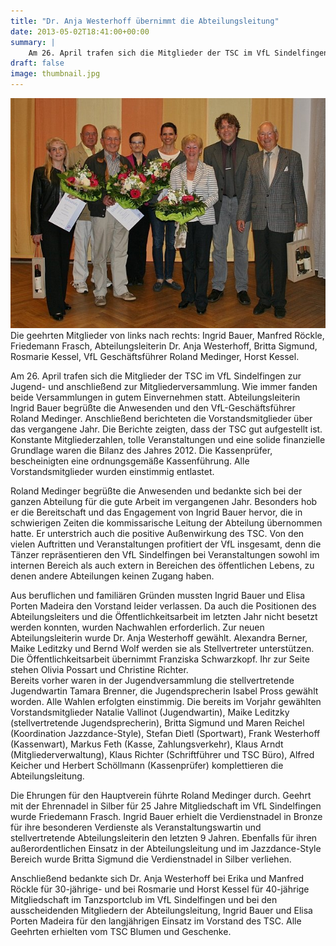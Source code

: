 ```yaml
---
title: "Dr. Anja Westerhoff übernimmt die Abteilungsleitung"
date: 2013-05-02T18:41:00+00:00
summary: |
    Am 26. April trafen sich die Mitglieder der TSC im VfL Sindelfingen zur Jugend- und anschließend zur Mitgliederversammlung. Wie immer fanden beide Versammlungen in gutem Einvernehmen statt.
draft: false
image: thumbnail.jpg
---
```


![ ](gruppe.jpg)  
Die geehrten Mitglieder von links nach rechts: Ingrid Bauer, Manfred Röckle, Friedemann Frasch, Abteilungsleiterin Dr. Anja Westerhoff, Britta Sigmund, Rosmarie Kessel, VfL Geschäftsführer Roland Medinger, Horst Kessel.

Am 26. April trafen sich die Mitglieder der TSC im VfL Sindelfingen zur Jugend- und anschließend zur Mitgliederversammlung. Wie immer fanden beide Versammlungen in gutem Einvernehmen statt. Abteilungsleiterin Ingrid Bauer begrüßte die Anwesenden und den VfL-Geschäftsführer Roland Medinger. Anschließend berichteten die Vorstandsmitglieder über das vergangene Jahr. Die Berichte zeigten, dass der TSC gut aufgestellt ist. Konstante Mitgliederzahlen,  tolle Veranstaltungen und eine solide finanzielle Grundlage waren die Bilanz des Jahres 2012. Die Kassenprüfer, bescheinigten eine ordnungsgemäße Kassenführung. Alle Vorstandsmitglieder wurden einstimmig entlastet.

Roland Medinger begrüßte die Anwesenden und bedankte sich bei der ganzen Abteilung für die gute Arbeit im vergangenen Jahr. Besonders hob er die Bereitschaft und das Engagement von Ingrid Bauer hervor, die in schwierigen Zeiten die kommissarische Leitung der Abteilung übernommen hatte. Er unterstrich auch die positive Außenwirkung des TSC. Von den vielen Auftritten und Veranstaltungen profitiert der VfL insgesamt, denn die Tänzer repräsentieren den VfL Sindelfingen bei Veranstaltungen sowohl im internen Bereich als auch extern in  Bereichen des öffentlichen Lebens, zu denen andere Abteilungen keinen Zugang haben.

Aus beruflichen und familiären Gründen mussten Ingrid Bauer und Elisa Porten Madeira  den Vorstand leider verlassen. Da auch die Positionen des Abteilungsleiters und die Öffentlichkeitsarbeit  im letzten Jahr nicht besetzt werden konnten, wurden Nachwahlen erforderlich. Zur neuen Abteilungsleiterin wurde Dr. Anja Westerhoff gewählt. Alexandra Berner, Maike Leditzky und Bernd Wolf werden sie als Stellvertreter unterstützen. Die Öffentlichkeitsarbeit übernimmt Franziska Schwarzkopf. Ihr zur Seite stehen Olivia Possart und Christine Richter.  
Bereits vorher waren in der Jugendversammlung die stellvertretende Jugendwartin Tamara Brenner, die Jugendsprecherin Isabel Pross gewählt worden. Alle Wahlen erfolgten einstimmig. Die bereits im Vorjahr gewählten Vorstandsmitglieder Natalie Vallinot (Jugendwartin), Maike Leditzky (stellvertretende Jugendsprecherin), Britta Sigmund und Maren Reichel (Koordination Jazzdance-Style), Stefan Dietl (Sportwart), Frank Westerhoff (Kassenwart), Markus Feth (Kasse, Zahlungsverkehr), Klaus Arndt (Mitgliederverwaltung), Klaus Richter (Schriftführer und TSC Büro), Alfred Keicher und Herbert Schöllmann (Kassenprüfer) komplettieren die Abteilungsleitung.

Die Ehrungen für den Hauptverein führte Roland Medinger durch. Geehrt mit der Ehrennadel in Silber für 25 Jahre Mitgliedschaft im VfL Sindelfingen wurde Friedemann Frasch. Ingrid Bauer erhielt die Verdienstnadel in Bronze für ihre besonderen Verdienste als Veranstaltungswartin und stellvertretende Abteilungsleiterin den letzten 9 Jahren. Ebenfalls für ihren außerordentlichen Einsatz in der Abteilungsleitung und im Jazzdance-Style Bereich wurde Britta Sigmund die Verdienstnadel in Silber verliehen.

Anschließend bedankte sich Dr. Anja Westerhoff bei Erika und Manfred Röckle für 30-jährige- und bei Rosmarie und Horst Kessel für 40-jährige Mitgliedschaft im Tanzsportclub im VfL Sindelfingen und bei den ausscheidenden Mitgliedern der Abteilungsleitung, Ingrid Bauer und  Elisa Porten Madeira für den langjährigen Einsatz im Vorstand des TSC. Alle Geehrten erhielten vom TSC  Blumen und Geschenke.


